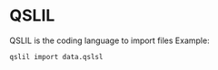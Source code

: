<h1>QSLIL</h1>
QSLIL is the coding language to import files
Example:

<code>qslil import data.qslsl</code>
